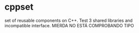 # cppset
set of reusable components on C++.
Test 3 shared libraries and incompatible interface. MIERDA NO ESTÁ COMPROBANDO TIPO
